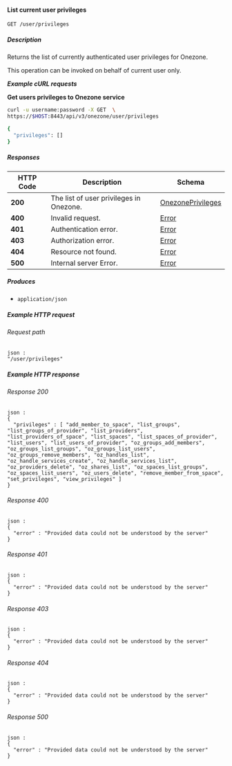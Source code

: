 
<a name="list_current_user_privileges"></a>
#### List current user privileges
```
GET /user/privileges
```


##### Description
Returns the list of currently authenticated user privileges for Onezone.

This operation can be invoked on behalf of current user only.

***Example cURL requests***

**Get users privileges to Onezone service**
```bash
curl -u username:password -X GET  \
https://$HOST:8443/api/v3/onezone/user/privileges

{
  "privileges": []
}
```


##### Responses

|HTTP Code|Description|Schema|
|---|---|---|
|**200**|The list of user privileges in Onezone.|[OnezonePrivileges](../definitions/OnezonePrivileges.md#onezoneprivileges)|
|**400**|Invalid request.|[Error](../definitions/Error.md#error)|
|**401**|Authentication error.|[Error](../definitions/Error.md#error)|
|**403**|Authorization error.|[Error](../definitions/Error.md#error)|
|**404**|Resource not found.|[Error](../definitions/Error.md#error)|
|**500**|Internal server Error.|[Error](../definitions/Error.md#error)|


##### Produces

* `application/json`


##### Example HTTP request

###### Request path
```
json :
"/user/privileges"
```


##### Example HTTP response

###### Response 200
```
json :
{
  "privileges" : [ "add_member_to_space", "list_groups", "list_groups_of_provider", "list_providers", "list_providers_of_space", "list_spaces", "list_spaces_of_provider", "list_users", "list_users_of_provider", "oz_groups_add_members", "oz_groups_list_groups", "oz_groups_list_users", "oz_groups_remove_members", "oz_handles_list", "oz_handle_services_create", "oz_handle_services_list", "oz_providers_delete", "oz_shares_list", "oz_spaces_list_groups", "oz_spaces_list_users", "oz_users_delete", "remove_member_from_space", "set_privileges", "view_privileges" ]
}
```


###### Response 400
```
json :
{
  "error" : "Provided data could not be understood by the server"
}
```


###### Response 401
```
json :
{
  "error" : "Provided data could not be understood by the server"
}
```


###### Response 403
```
json :
{
  "error" : "Provided data could not be understood by the server"
}
```


###### Response 404
```
json :
{
  "error" : "Provided data could not be understood by the server"
}
```


###### Response 500
```
json :
{
  "error" : "Provided data could not be understood by the server"
}
```




